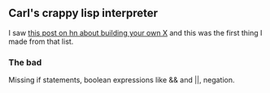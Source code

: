 ## Carl's crappy lisp interpreter

I saw [this post on hn about building your own X](https://news.ycombinator.com/item?id=21430321) and this was the first thing I made from that list.

### The bad

Missing if statements, boolean expressions like && and ||, negation.